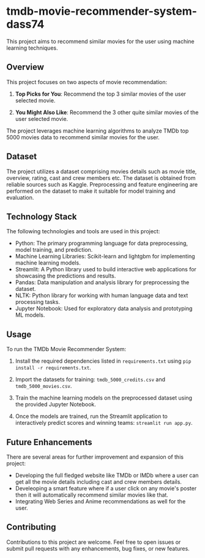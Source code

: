 # tmdb-movie-recommender-system-dass74

This project aims to recommend similar movies for the user using machine learning techniques.

## Overview

This project focuses on two aspects of movie recommendation:

1. **Top Picks for You**: Recommend the top 3 similar movies of the user selected movie.

2. **You Might Also Like**: Recommend the 3 other quite similar movies of the user selected movie.

The project leverages machine learning algorithms to analyze TMDb top 5000 movies data to recommend similar movies for the user.

## Dataset

The project utilizes a dataset comprising movies details such as movie title, overview, rating, cast and crew members etc. The dataset is obtained from reliable sources such as Kaggle. Preprocessing and feature engineering are performed on the dataset to make it suitable for model training and evaluation.

## Technology Stack

The following technologies and tools are used in this project:

- Python: The primary programming language for data preprocessing, model training, and prediction.
- Machine Learning Libraries: Scikit-learn and lightgbm for implementing machine learning models.
- Streamlit: A Python library used to build interactive web applications for showcasing the predictions and results.
- Pandas: Data manipulation and analysis library for preprocessing the dataset.
- NLTK: Python library for working with human language data and text processing tasks.
- Jupyter Notebook: Used for exploratory data analysis and prototyping ML models.

## Usage

To run the TMDb Movie Recommender System:

1. Install the required dependencies listed in `requirements.txt` using `pip install -r requirements.txt`.

2. Import the datasets for training: `tmdb_5000_credits.csv` and `tmdb_5000_movies.csv`.

3. Train the machine learning models on the preprocessed dataset using the provided Jupyter Notebook.

4. Once the models are trained, run the Streamlit application to interactively predict scores and winning teams: `streamlit run app.py`.

## Future Enhancements

There are several areas for further improvement and expansion of this project:

- Developing the full fledged website like TMDb or IMDb where a user can get all the movie details including cast and crew members details.
- Develeoping a smart feature where if a user click on any movie's poster then it will automatically recommend similar movies like that.
- Integrating Web Series and Anime recommendations as well for the user.

## Contributing

Contributions to this project are welcome. Feel free to open issues or submit pull requests with any enhancements, bug fixes, or new features.